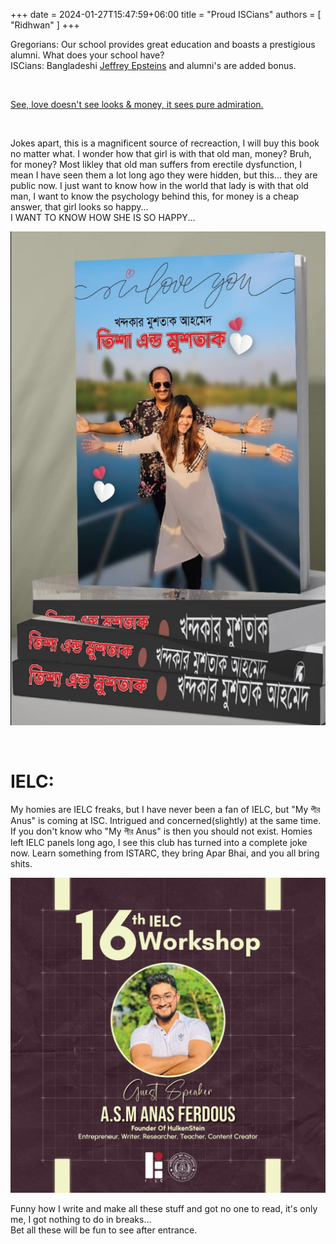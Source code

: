 +++ 
date = 2024-01-27T15:47:59+06:00
title = "Proud ISCians"
authors = [ "Ridhwan" ]
+++

Gregorians: Our school provides great education and boasts a prestigious alumni.
What does your school have?\
ISCians: Bangladeshi [Jeffrey Epsteins](https://fb.watch/pQyIpcgxhV/) and alumni's are added bonus.

<br>

[See, love doesn't see looks & money, it sees pure admiration.](https://fb.watch/pQyIpcgxhV/)

<br>

Jokes apart, this is a magnificent source of recreaction, I will buy this book no matter what. I wonder how that girl is with that old man, money? Bruh, for money? Most likley that old man suffers from erectile dysfunction, I mean I have seen them a lot long ago they were hidden, but this... they are public now. I just want to know how in the world that lady is with that old man, I want to know the psychology behind this, for money is a cheap answer, that girl looks so happy...\
I WANT TO KNOW HOW SHE IS SO HAPPY...

![cake](/images/isc.png)

<br>

# IELC:

My homies are IELC freaks, but I have never been a fan of IELC, but "My পীর Anus" is coming at ISC. Intrigued and concerned(slightly) at the same time. If you don't know who "My পীর Anus" is then you should not exist. Homies left IELC panels long ago, I see this club has turned into a complete joke now. Learn something from ISTARC, they bring Apar Bhai, and you all bring shits. 

![cake2](/images/anasisc.jpg)


Funny how I write and make all these stuff and got no one to read, it's only me, I got nothing to do in breaks...\
Bet all these will be fun to see after entrance.